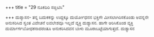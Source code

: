 +++
title = "29 ನೂಕದಿರಿ ಸಙ್ಘಟಿಸಿ"

+++
ದುಶ್ಶಾಸನ- ತನ್ನ ಬದುಕಕನ್ನು ಉದ್ದಕ್ಕೂ ದುರ್ಯೋಧನನ ಭಕ್ತಿಗೇ ಮೀಸಲಾಗಿರಿಸಕೊಂಡು ಅವನ್ನನೇ ಅನುಸರಿಸಿದ ಸ್ವಂತ ವಿವೇಚನೆ ಲವಲೇಶವೂ ಇಲ್ಲದೆ ವ್ಯಕ್ತಿ ದುಶ್ಯಾಸನ. ಹಾಗೇ ಆರಿಸಿಕೊಂಡ ವ್ಯಕ್ತಿ ದುರ್ಮಾರ್ಗಬೋಧಕನಾದರಂತೂ ಅನುಕರಿಸಿದವನ ಬಾಳು ಮೂರಾಬಟ್ಟೆಯಾಗುತ್ತದೆ. ದುಶ್ಯಾಸನ
